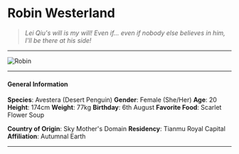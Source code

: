 # Robin Westerland

>*Lei Qiu's will is my will! Even if... even if nobody else believes in him, I'll be there at his side!*

___
![](https://i.imgur.com/DZd85vc.png "Robin")
___

#### General Information

**Species**: Avestera (Desert Penguin)
**Gender**: Female (She/Her)
**Age**: 20
**Height**: 174cm
**Weight**: 77kg
**Birthday**: 6th August
**Favorite Food**: Scarlet Flower Soup

**Country of Origin**: Sky Mother's Domain
**Residency**: Tianmu Royal Capital
**Affiliation**: Autumnal Earth

___